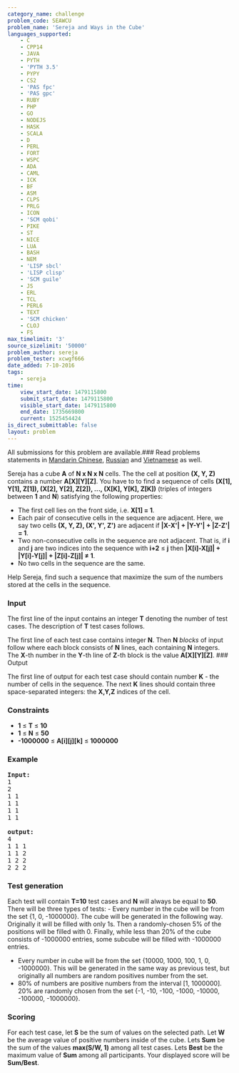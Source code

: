 ```yaml
---
category_name: challenge
problem_code: SEAWCU
problem_name: 'Sereja and Ways in the Cube'
languages_supported:
    - C
    - CPP14
    - JAVA
    - PYTH
    - 'PYTH 3.5'
    - PYPY
    - CS2
    - 'PAS fpc'
    - 'PAS gpc'
    - RUBY
    - PHP
    - GO
    - NODEJS
    - HASK
    - SCALA
    - D
    - PERL
    - FORT
    - WSPC
    - ADA
    - CAML
    - ICK
    - BF
    - ASM
    - CLPS
    - PRLG
    - ICON
    - 'SCM qobi'
    - PIKE
    - ST
    - NICE
    - LUA
    - BASH
    - NEM
    - 'LISP sbcl'
    - 'LISP clisp'
    - 'SCM guile'
    - JS
    - ERL
    - TCL
    - PERL6
    - TEXT
    - 'SCM chicken'
    - CLOJ
    - FS
max_timelimit: '3'
source_sizelimit: '50000'
problem_author: sereja
problem_tester: xcwgf666
date_added: 7-10-2016
tags:
    - sereja
time:
    view_start_date: 1479115800
    submit_start_date: 1479115800
    visible_start_date: 1479115800
    end_date: 1735669800
    current: 1525454424
is_direct_submittable: false
layout: problem
---
```

All submissions for this problem are available.###  Read problems statements in [Mandarin Chinese](http://www.codechef.com/download/translated/NOV16/mandarin/SEAWCU.pdf), [Russian](http://www.codechef.com/download/translated/NOV16/russian/SEAWCU.pdf) and [Vietnamese](http://www.codechef.com/download/translated/NOV16/vietnamese/SEAWCU.pdf) as well.

Sereja has a cube **A** of **N x N x N** cells. The the cell at position **(X, Y, Z)** contains a number **A\[X\]\[Y\]\[Z\]**. You have to to find a sequence of cells **(X\[1\], Y\[1\], Z\[1\]), (X\[2\], Y\[2\], Z\[2\]), ..., (X\[K\], Y\[K\], Z\[K\])** (triples of integers between **1** and **N**) satisfying the following properties:

- The first cell lies on the front side, i.e. **X\[1\] = 1**.
- Each pair of consecutive cells in the sequence are adjacent. Here, we say two cells **(X, Y, Z), (X', Y', Z')** are adjacent if **|X-X'| + |Y-Y'| + |Z-Z'| = 1**.
- Two non-consecutive cells in the sequence are not adjacent. That is, if **i** and **j** are two indices into the sequence with **i+2** ≤ **j** then **|X\[i\]-X\[j\]| + |Y\[i\]-Y\[j\]| + |Z\[i\]-Z\[j\]| ≠ 1**.
- No two cells in the sequence are the same.

Help Sereja, find such a sequence that maximize the sum of the numbers stored at the cells in the sequence.

### Input

The first line of the input contains an integer **T** denoting the number of test cases. The description of **T** test cases follows.

The first line of each test case contains integer **N**. Then **N** *blocks* of input follow where each block consists of **N** lines, each containing **N** integers. The **X**-th number in the **Y**-th line of **Z**-th block is the value **A\[X\]\[Y\]\[Z\]**. ### Output

The first line of output for each test case should contain number **K** - the number of cells in the sequence. The next **K** lines should contain three space-separated integers: the **X,Y,Z** indices of the cell.

### Constraints

- **1** ≤ **T** ≤ **10**
- **1** ≤ **N** ≤ **50**
- **-1000000** ≤ **A\[i\]\[j\]\[k\]** ≤ **1000000**

### Example

<pre><b>Input:</b>
1
2
1 1
1 1
1 1
1 1

<b>output:</b>
4
1 1 1
1 1 2
1 2 2
2 2 2
</pre>
### Test generation

Each test will contain **T=10** test cases and **N** will always be equal to **50**. There will be  three types of tests: - Every number in the cube will be from the set {1, 0, -1000000}. The cube will be generated in the following way. Originally it will be filled with only 1s. Then a randomly-chosen 5% of the positions will be filled with 0. Finally, while less than 20% of the cube consists of -1000000 entries, some subcube will be filled with -1000000 entries.
- Every number in cube will be from the set {10000, 1000, 100, 1, 0, -1000000}. This will be generated in the same way as previous test, but originally all numbers are random positives number from the set.
- 80% of numbers are positive numbers from the interval \[1, 1000000\]. 20% are randomly chosen from the set {-1, -10, -100, -1000, -10000, -100000, -1000000}.

### Scoring

For each test case, let **S** be the sum of values on the selected path. Let **W** be the average value of positive numbers inside of the cube. Lets **Sum** be the sum of the values **max(S/W, 1)** among all test cases. Lets **Best** be the maximum value of **Sum** among all participants. Your displayed score will be **Sum/Best**.
